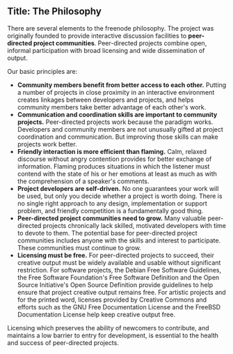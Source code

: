 Title: The Philosophy
---
There are several elements to the freenode philosophy. The project was originally founded to provide interactive discussion facilities to **peer-directed project communities**. Peer-directed projects combine open, informal participation with broad licensing and wide dissemination of output.

Our basic principles are:
-	**Community members benefit from better access to each other.** Putting a number of projects in close proximity in an interactive environment creates linkages between developers and projects, and helps community members take better advantage of each other's work. 
-	**Communication and coordination skills are important to community projects.** Peer-directed projects work because the paradigm works. Developers and community members are not unusually gifted at project coordination and communication. But improving those skills can make projects work better. 
-	**Friendly interaction is more efficient than flaming.** Calm, relaxed discourse without angry contention provides for better exchange of information. Flaming produces situations in which the listener must contend with the state of his or her emotions at least as much as with the comprehension of a speaker's comments. 
-	**Project developers are self-driven.** No one guarantees your work will be used, but only you decide whether a project is worth doing. There is no single right approach to any design, implementation or support problem, and friendly competition is a fundamentally good thing. 
-	**Peer-directed project communities need to grow.** Many valuable peer-directed projects chronically lack skilled, motivated developers with time to devote to them. The potential base for peer-directed project communities includes anyone with the skills and interest to participate. These communities must continue to grow. 
-	**Licensing must be free.** For peer-directed projects to succeed, their creative output must be widely available and usable without significant restriction. For software projects, the Debian Free Software Guidelines, the Free Software Foundation's Free Software Definition and the Open Source Initiative's Open Source Definition provide guidelines to help ensure that project creative output remains free. For artistic projects and for the printed word, licenses provided by Creative Commons and efforts such as the GNU Free Documentation License and the FreeBSD Documentation License help keep creative output free. 

Licensing which preserves the ability of newcomers to contribute, and maintains a low barrier to entry for development, is essential to the health and success of peer-directed projects. 

